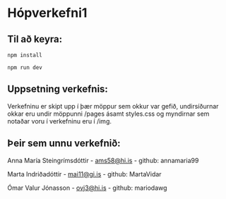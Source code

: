# Hópverkefni1

## Til að keyra:

	npm install

	npm run dev

## Uppsetning verkefnis:

Verkefninu er skipt upp í þær möppur sem okkur var gefið, undirsíðurnar okkar eru undir möppunni /pages ásamt styles.css og myndirnar sem notaðar voru í verkefninu eru í /img.

## Þeir sem unnu verkefnið:

Anna María Steingrímsdóttir - ams58@hi.is - github: annamaria99

Marta Indriðadóttir - mai11@gi.is - github: MartaVidar

Ómar Valur Jónasson - ovj3@hi.is  - github: mariodawg


